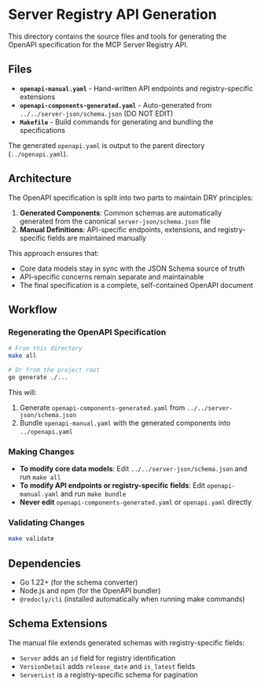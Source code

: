 # Server Registry API Generation

This directory contains the source files and tools for generating the OpenAPI specification for the MCP Server Registry API.

## Files

- **`openapi-manual.yaml`** - Hand-written API endpoints and registry-specific extensions
- **`openapi-components-generated.yaml`** - Auto-generated from `../../server-json/schema.json` (DO NOT EDIT)
- **`Makefile`** - Build commands for generating and bundling the specifications

The generated `openapi.yaml` is output to the parent directory (`../openapi.yaml`).

## Architecture

The OpenAPI specification is split into two parts to maintain DRY principles:

1. **Generated Components**: Common schemas are automatically generated from the canonical `server-json/schema.json` file
2. **Manual Definitions**: API-specific endpoints, extensions, and registry-specific fields are maintained manually

This approach ensures that:
- Core data models stay in sync with the JSON Schema source of truth
- API-specific concerns remain separate and maintainable
- The final specification is a complete, self-contained OpenAPI document

## Workflow

### Regenerating the OpenAPI Specification

```bash
# From this directory
make all

# Or from the project root
go generate ./...
```

This will:
1. Generate `openapi-components-generated.yaml` from `../../server-json/schema.json`
2. Bundle `openapi-manual.yaml` with the generated components into `../openapi.yaml`

### Making Changes

- **To modify core data models**: Edit `../../server-json/schema.json` and run `make all`
- **To modify API endpoints or registry-specific fields**: Edit `openapi-manual.yaml` and run `make bundle`
- **Never edit** `openapi-components-generated.yaml` or `openapi.yaml` directly

### Validating Changes

```bash
make validate
```

## Dependencies

- Go 1.22+ (for the schema converter)
- Node.js and npm (for the OpenAPI bundler)
- `@redocly/cli` (installed automatically when running make commands)

## Schema Extensions

The manual file extends generated schemas with registry-specific fields:

- `Server` adds an `id` field for registry identification
- `VersionDetail` adds `release_date` and `is_latest` fields
- `ServerList` is a registry-specific schema for pagination
